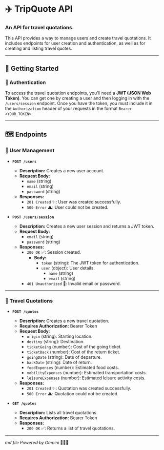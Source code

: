 
# ✈️ TripQuote API

### An API for travel quotations.

This API provides a way to manage users and create travel quotations. It includes endpoints for user creation and authentication, as well as for creating and listing travel quotes.

---

## 🚀 Getting Started

### 🔑 Authentication

To access the travel quotation endpoints, you'll need a **JWT (JSON Web Token)**. You can get one by creating a user and then logging in with the `/users/session` endpoint. Once you have the token, you must include it in the `Authorization` header of your requests in the format `Bearer <YOUR_TOKEN>`.

---

## 🗺️ Endpoints

### 👤 User Management

- **`POST /users`**

  - **Description:** Creates a new user account.
  - **Request Body:**
    - `name` (string)
    - `email` (string)
    - `password` (string)
  - **Responses:**
    - `201 Created` ✨: User was created successfully.
    - `500 Error` ⚠️: User could not be created.

- **`POST /users/session`**
  - **Description:** Creates a new user session and returns a JWT token.
  - **Request Body:**
    - `email` (string)
    - `password` (string)
  - **Responses:**
    - `200 OK` ✅: Session created.
      - **Body:**
        - `token` (string): The JWT token for authentication.
        - `user` (object): User details.
          - `name` (string)
          - `email` (string)
    - `401 Unauthorized` 🚫: Invalid email or password.

---

### 📝 Travel Quotations

- **`POST /quotes`**

  - **Description:** Creates a new travel quotation.
  - **Requires Authorization:** Bearer Token
  - **Request Body:**
    - `origin` (string): Starting location.
    - `destiny` (string): Destination.
    - `ticketGoing` (number): Cost of the going ticket.
    - `ticketBack` (number): Cost of the return ticket.
    - `goingDate` (string): Date of departure.
    - `backDate` (string): Date of return.
    - `foodExpenses` (number): Estimated food costs.
    - `mobilityExpenses` (number): Estimated transportation costs.
    - `leisureExpenses` (number): Estimated leisure activity costs.
  - **Responses:**
    - `201 Created` ✨: Quotation was created successfully.
    - `500 Error` ⚠️: Quotation could not be created.

- **`GET /quotes`**
  - **Description:** Lists all travel quotations.
  - **Requires Authorization:** Bearer Token
  - **Responses:**
    - `200 OK` ✅: Returns a list of travel quotations.

---

_md file Powered by Gemini_ 🍺🍺🍺
